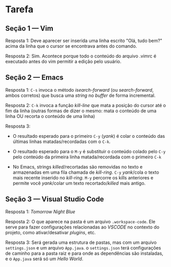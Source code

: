 # Tarefa

## Seção 1 — Vim

Resposta 1: Deve aparecer ser inserida uma linha escrito "Olá, tudo bem?" acima da linha que o cursor se encontrava antes do comando.

Resposta 2: Sim. Acontece porque todo o conteúdo do arquivo .vimrc é executado antes do vim permitir a edição pelo usuário.

## Seção 2 — Emacs

Resposta 1: `C-s` invoca o método *isearch-forward* (ou *search-forward*, ambos corretos) que busca uma *string* no *buffer* de forma incremental.

Resposta 2: `C-k` invoca a função *kill-line* que mata a posição do cursor até o fim da linha (outras formas de dizer o mesmo: mata o conteúdo de uma linha OU recorta o conteúdo de uma linha)

Resposta 3:

- O resultado esperado para o primeiro `C-y` (*yank*) é colar o conteúdo das últimas linhas matadas/recordadas com o `C-k`.

- O resultado esperado para o `M-y` é substituir o conteúdo colado pelo `C-y` pelo conteúdo da primeira linha matada/recordada com o primeiro `C-k`

- No Emacs, strings *killed*/recortadas são removidas no texto e armazenadas em uma fila chamada de *kill-ring*. `C-y` *yank*/cola o texto mais recente inserido no *kill-ring*. `M-y` percorre os kills anteriores e permite você *yank*/colar um texto recortado/*killed* mais antigo.

## Seção 3 — Visual Studio Code

Resposta 1: *Tomorrow Night Blue*

Resposta 2: O que aparece na pasta é um arquivo `.workspace-code`. Ele serve para fazer configurações relacionadas ao *VSCODE* no contexto do projeto, como ativar/desativar *plugins*, etc.

Resposta 3: Será gerada uma estrutura de pastas, mas com um arquivo `settings.json` e um arquivo `App.java`. o `settings.json` terá configurações de caminho para a pasta raiz e para onde as dependências são instaladas, e o `App.java` será só um *Hello World*.
